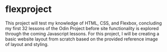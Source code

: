 # flexproject
This project will test my knowledge of HTML, CSS, and Flexbox, concluding my first 32 lessons of the Odin Project before site functionality is explored through the coming Javascript lessons. For this project, I will be creating a basic website layout from scratch based on the provided reference image of layout and styling.
